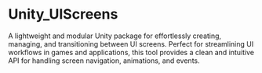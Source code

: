 # Unity_UIScreens
A lightweight and modular Unity package for effortlessly creating, managing, and transitioning between UI screens. Perfect for streamlining UI workflows in games and applications, this tool provides a clean and intuitive API for handling screen navigation, animations, and events.
